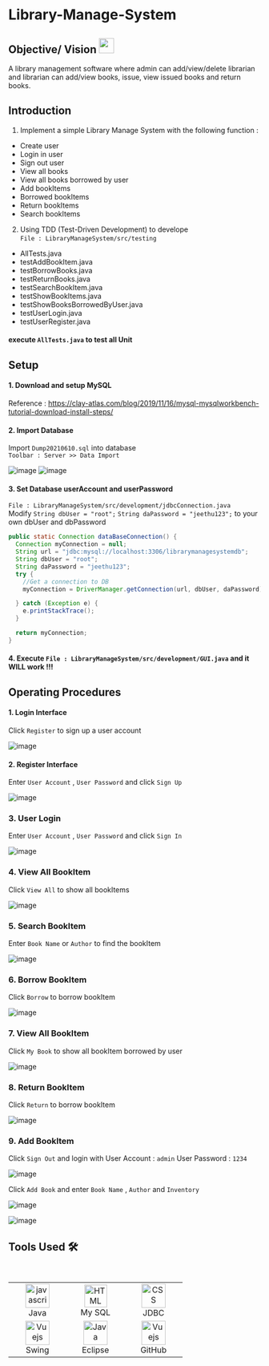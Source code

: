 # Library-Manage-System
## Objective/ Vision <img src="https://img.icons8.com/?size=48&id=LZtGgAmh0n0e&format=png" width="30" height="30" alt="" />

A library management software where admin can add/view/delete librarian and librarian can add/view books, issue, view issued books and return books.
## Introduction

1. Implement a simple Library Manage System with the following function :

* Create user
* Login in user
* Sign out user
* View all books
* View all books borrowed by user
* Add bookItems
* Borrowed bookItems
* Return bookItems
* Search bookItems

2. Using TDD (Test-Driven Development) to develope  
`File : LibraryManageSystem/src/testing`  
* AllTests.java
* testAddBookItem.java
* testBorrowBooks.java
* testReturnBooks.java
* testSearchBookItem.java
* testShowBookItems.java
* testShowBooksBorrowedByUser.java
* testUserLogin.java
* testUserRegister.java  
#### execute `AllTests.java` to test all Unit

## Setup
#### 1. Download and setup MySQL  
Reference : https://clay-atlas.com/blog/2019/11/16/mysql-mysqlworkbench-tutorial-download-install-steps/

#### 2. Import Database  
Import `Dump20210610.sql` into database  
`Toolbar : Server >> Data Import`  
  
![image](https://github.com/jasonma1127/Library-Manage-System/blob/main/image/mysqlDataImport.jpg)
![image](https://github.com/jasonma1127/Library-Manage-System/blob/main/image/mysqlDataImportStart.jpg)

#### 3. Set Database userAccount and userPassword  
`File : LibraryManageSystem/src/development/jdbcConnection.java`  
Modify `String dbUser = "root";` `String daPassword = "jeethu123";` to your own dbUser and dbPassword  
```java
public static Connection dataBaseConnection() {
  Connection myConnection = null;
  String url = "jdbc:mysql://localhost:3306/librarymanagesystemdb";
  String dbUser = "root";
  String daPassword = "jeethu123";
  try {
    //Get a connection to DB
    myConnection = DriverManager.getConnection(url, dbUser, daPassword);

  } catch (Exception e) {
    e.printStackTrace();
  }

  return myConnection;
}
```

#### 4. Execute `File : LibraryManageSystem/src/development/GUI.java` and it **WILL** work !!!

## Operating Procedures  
#### 1. Login Interface  
Click `Register` to sign up a user account  

![image](https://github.com/jasonma1127/Library-Manage-System/blob/main/image/loginInterface.jpg)  

#### 2. Register Interface  
Enter `User Account` , `User Password` and click `Sign Up`  

![image](https://github.com/jasonma1127/Library-Manage-System/blob/main/image/registerInterface.jpg)  

### 3. User Login  
Enter `User Account` , `User Password` and click `Sign In`  

![image](https://github.com/jasonma1127/Library-Manage-System/blob/main/image/loginSuccessful.jpg)  

### 4. View All BookItem  
Click `View All` to show all bookItems  

![image](https://github.com/jasonma1127/Library-Manage-System/blob/main/image/viewAll.jpg)  

### 5. Search BookItem
Enter `Book Name` or `Author` to find the bookItem

![image](https://github.com/jasonma1127/Library-Manage-System/blob/main/image/searchBookItem.jpg)  

### 6. Borrow BookItem
Click `Borrow` to borrow bookItem  

![image](https://github.com/jasonma1127/Library-Manage-System/blob/main/image/borrowBookItemSuccessful.jpg)  

### 7. View All BookItem  
Click `My Book` to show all bookItem borrowed by user  

![image](https://github.com/jasonma1127/Library-Manage-System/blob/main/image/viewMyBook.jpg)  

### 8. Return BookItem
Click `Return` to borrow bookItem  

![image](https://github.com/jasonma1127/Library-Manage-System/blob/main/image/returnBookItem.jpg)  

### 9. Add BookItem
Click `Sign Out` and login with User Account : `admin` User Password : `1234`  

![image](https://github.com/jasonma1127/Library-Manage-System/blob/main/image/adminLogin.jpg)  

Click `Add Book` and enter `Book Name` , `Author` and `Inventory`  

![image](https://github.com/jasonma1127/Library-Manage-System/blob/main/image/addBookItem.jpg)  

![image](https://github.com/jasonma1127/Library-Manage-System/blob/main/image/addBookItemResult.jpg)  


## Tools Used 🛠
<table align="center">

<br>
    
  <tr>
     <td align="center" width="100">
        <img src="Library-Manage-System-main/image/java.png" width="48" height="48" alt="javascript" />
      <br>Java 
    </td>
      <td align="center" width="100">
        <img src="Library-Manage-System-main/image/mysql.png" width="45" height="45" alt="HTML" />
      <br>My SQL
    </td>
   <td align="center" width="100">
        <img src="Library-Manage-System-main/image/jdbc.png" width="48" height="48" alt="CSS" />
      <br>JDBC
    </td>
   </tr>
   <tr>
<td align="center" width="100">
        <img src="Library-Manage-System-main/image/swing.png" width="48" height="48" alt="Vuejs" />
      <br>Swing
    </td>    
<td align="center" width="100">
        <img src="Library-Manage-System-main/image/eclipse.png" width="48" height="48" alt="Java" />
      <br>Eclipse
    </td>
<td align="center" width="100">
        <img src="Library-Manage-System-main/image/github.png" width="48" height="48" alt="Vuejs" />
      <br>GitHub
    </td> 
  </tr> 

  </table>

<br>

